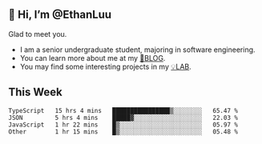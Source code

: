 ## 👋 Hi, I’m @EthanLuu

Glad to meet you.

- I am a senior undergraduate student, majoring in software engineering.
- You can learn more about me at my [📝BLOG](https://blog.ethanloo.cn).
- You may find some interesting projects in my [💡LAB](https://lab.ethanloo.cn).

## This Week
<!--START_SECTION:waka-->

```text
TypeScript   15 hrs 4 mins   ████████████████▒░░░░░░░░   65.47 %
JSON         5 hrs 4 mins    █████▓░░░░░░░░░░░░░░░░░░░   22.03 %
JavaScript   1 hr 22 mins    █▒░░░░░░░░░░░░░░░░░░░░░░░   05.97 %
Other        1 hr 15 mins    █▒░░░░░░░░░░░░░░░░░░░░░░░   05.48 %
```

<!--END_SECTION:waka-->
